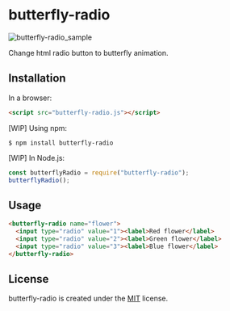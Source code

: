 # butterfly-radio
![butterfly-radio_sample](https://user-images.githubusercontent.com/45185896/56851104-4a7f6180-6946-11e9-8e55-cef55680bd2f.gif)

Change html radio button to butterfly animation.

## Installation
In a browser:
```html
<script src="butterfly-radio.js"></script>
```

[WIP] Using npm:
```shell
$ npm install butterfly-radio
```

[WIP] In Node.js:
```javascript
const butterflyRadio = require("butterfly-radio");
butterflyRadio();
```

## Usage
```html
<butterfly-radio name="flower">
  <input type="radio" value="1"><label>Red flower</label>
  <input type="radio" value="2"><label>Green flower</label>
  <input type="radio" value="3"><label>Blue flower</label>
</butterfly-radio>
```

## License
butterfly-radio is created under the [MIT](https://opensource.org/licenses/MIT) license.
